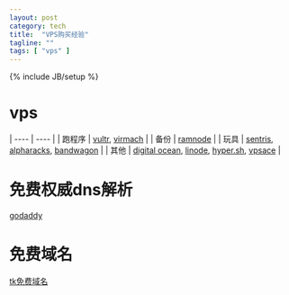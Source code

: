 ```yaml
---
layout: post
category: tech
title:  "VPS购买经验"
tagline: ""
tags: [ "vps" ] 
---
```

{% include JB/setup %}

# vps 

 | ---- |  ---- |
 | 跑程序 | [vultr](http://www.vultr.com/?ref=6862623), [virmach](https://virmach.com/manage/aff.php?aff=235) |
 | 备份 | [ramnode](https://clientarea.ramnode.com/aff.php?aff=2637) |
 | 玩具 | [sentris](http://www.sentris.net/billing/aff.php?aff=428), [alpharacks](https://www.alpharacks.com/myrack/aff.php?aff=294), [bandwagon](https://bandwagonhost.com/aff.php?aff=1132) |
 | 其他 | [digital ocean](https://www.digitalocean.com/?refcode=8e2e9a21c6dd), [linode](https://www.linode.com/?r=adf3f3f38c8704d83ef97f7117c0326aac903595), [hyper.sh](https://console.hyper.sh/register/invite/1yNQ8EdkyMfMW0gLA4kmh8JKG4d8xYSb), [vpsace](https://vpsace.com/clients/aff.php?aff=133) |
 
# 免费权威dns解析

[godaddy](https://godaddy.com/)

# 免费域名

[tk免费域名](http://dot.tk/)
